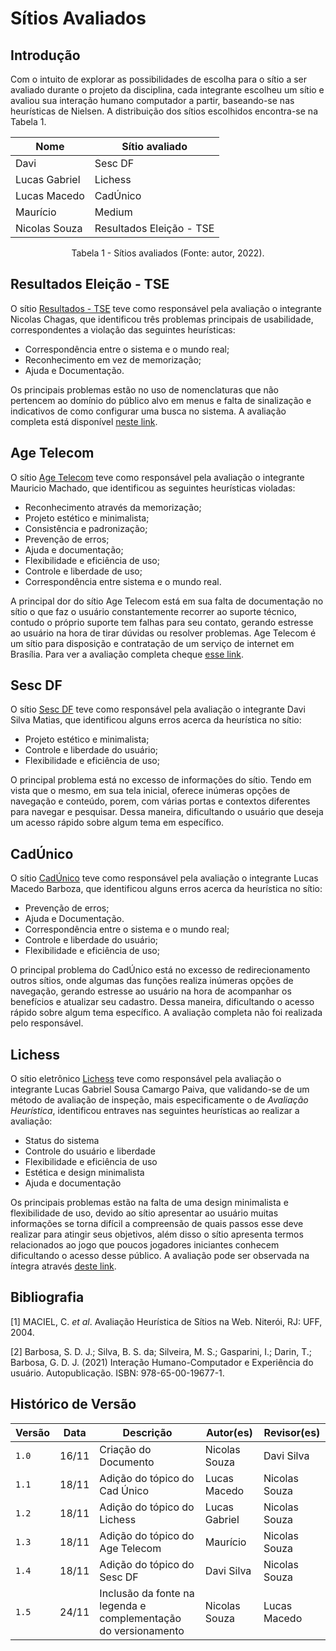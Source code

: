 # Sítios Avaliados

## Introdução

Com o intuito de explorar as possibilidades de escolha para o sítio a ser avaliado durante o projeto da disciplina, cada integrante escolheu um sítio e avaliou sua interação humano computador a partir, baseando-se nas heurísticas de Nielsen. A distribuição dos sítios escolhidos encontra-se na Tabela 1.

| Nome          | Sítio avaliado           |
| ------------- | ------------------------ |
| Davi          | Sesc DF                  |
| Lucas Gabriel | Lichess                  |
| Lucas Macedo  | CadÚnico                 |
| Maurício      | Medium                   |
| Nicolas Souza     | Resultados Eleição - TSE |

<div style="text-align: center">
<p> Tabela 1 - Sítios avaliados (Fonte: autor, 2022).</p>
</div>

## Resultados Eleição - TSE

O sítio [Resultados - TSE](https://resultados.tse.jus.br/oficial/app/index.html#/eleicao/resultados) teve como responsável pela avaliação o integrante Nicolas Chagas, que identificou três problemas principais de usabilidade, correspondentes a violação das seguintes heurísticas:

- Correspondência entre o sistema e o mundo real;
- Reconhecimento em vez de memorização;
- Ajuda e Documentação.

Os principais problemas estão no uso de nomenclaturas que não pertencem ao domínio do público alvo em menus e falta de sinalização e indicativos de como configurar uma busca no sistema. A avaliação completa está disponível [neste link](sítios_avaliados/resultados_tse.md).

## Age Telecom

O sítio [Age Telecom](https://www.agetelecom.com.br) teve como responsável pela avaliação o integrante Mauricio Machado, que identificou as seguintes heurísticas violadas:

- Reconhecimento através da memorização;
- Projeto estético e minimalista;
- Consistência e padronização;
- Prevenção de erros;
- Ajuda e documentação;
- Flexibilidade e eficiência de uso;
- Controle e liberdade de uso;
- Correspondência entre sistema e o mundo real.

A principal dor do sítio Age Telecom está em sua falta de documentação no sítio o que faz o usuário constantemente recorrer ao suporte técnico, contudo o próprio suporte tem falhas para seu contato, gerando estresse ao usuário na hora de tirar dúvidas ou resolver problemas.
Age Telecom é um sítio para disposição e contratação de um serviço de internet em Brasília. Para ver a avaliação completa cheque [esse link](sítios_avaliados/resultados_age_telecom.md).

## Sesc DF

O sítio [Sesc DF](https://www.sescdf.com.br) teve como responsável pela avaliação o integrante Davi Silva Matias, que identificou alguns erros acerca da heurística no sítio:

- Projeto estético e minimalista;
- Controle e liberdade do usuário;
- Flexibilidade e eficiência de uso;

O principal problema está no excesso de informações do sítio. Tendo em vista que o mesmo, em sua tela inicial, oferece inúmeras opções de navegação e conteúdo, porem, com várias portas e contextos diferentes para navegar e pesquisar. Dessa maneira, dificultando o usuário que deseja um acesso rápido sobre algum tema em específico.

## CadÚnico

O sítio [CadÚnico](https://cadunico.dataprev.gov.br/#/home) teve como responsável pela avaliação o integrante Lucas Macedo Barboza, que identificou alguns erros acerca da heurística no sítio:

- Prevenção de erros;
- Ajuda e Documentação.
- Correspondência entre o sistema e o mundo real;
- Controle e liberdade do usuário;
- Flexibilidade e eficiência de uso;

O principal problema do CadÚnico está no excesso de redirecionamento outros sítios, onde algumas das funções realiza inúmeras opções de navegação, gerando estresse ao usuário na hora de acompanhar os benefícios e atualizar seu cadastro. Dessa maneira, dificultando o acesso rápido sobre algum tema específico.
A avaliação completa não foi realizada pelo responsável.

## Lichess

O sítio eletrônico [Lichess](https://lichess.org) teve como responsável pela avaliação o integrante Lucas Gabriel Sousa Camargo Paiva, que validando-se de um método de avaliação de inspeção, mais especificamente o de _Avaliação Heurística_, identificou entraves nas seguintes heurísticas ao realizar a avaliação:

- Status do sistema
- Controle do usuário e liberdade
- Flexibilidade e eficiência de uso
- Estética e design minimalista
- Ajuda e documentação

Os principais problemas estão na falta de uma design minimalista e flexibilidade de uso, devido ao sítio apresentar ao usuário muitas informações se torna difícil a compreensão de quais passos esse deve realizar para atingir seus objetivos, além disso o sítio apresenta termos relacionados ao jogo que poucos jogadores iniciantes conhecem dificultando o acesso desse público. A avaliação pode ser observada na íntegra através [deste link](sítios_avaliados/resultados_lichess.pdf).

## Bibliografia

[1] MACIEL, C. _et al_. Avaliação Heurística de Sítios na Web. Niterói, RJ: UFF, 2004.

[2] Barbosa, S. D. J.; Silva, B. S. da; Silveira, M. S.; Gasparini, I.; Darin, T.; Barbosa, G. D. J. (2021) Interação Humano-Computador e Experiência do usuário. Autopublicação. ISBN: 978-65-00-19677-1.

## Histórico de Versão

| Versão | Data  | Descrição                                                      | Autor(es)     | Revisor(es)   |
| ------ | ----- | -------------------------------------------------------------- | ------------- | ------------- |
| `1.0`  | 16/11 | Criação do Documento                                           | Nicolas Souza | Davi Silva    |
| `1.1`  | 18/11 | Adição do tópico do Cad Único                                  | Lucas Macedo  | Nicolas Souza |
| `1.2`  | 18/11 | Adição do tópico do Lichess                                    | Lucas Gabriel | Nicolas Souza |
| `1.3`  | 18/11 | Adição do tópico do Age Telecom                                | Maurício      | Nicolas Souza |
| `1.4`  | 18/11 | Adição do tópico do Sesc DF                                    | Davi Silva    | Nicolas Souza |
| `1.5`  | 24/11 | Inclusão da fonte na legenda e complementação do versionamento | Nicolas Souza | Lucas Macedo  |
